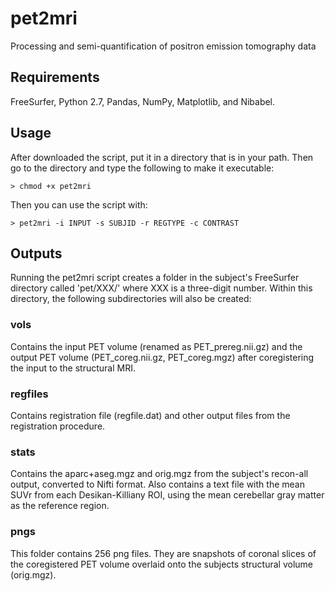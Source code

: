 # pet2mri
Processing and semi-quantification of positron emission tomography data

## Requirements
FreeSurfer, Python 2.7, Pandas, NumPy, Matplotlib, and Nibabel.

## Usage
After downloaded the script, put it in a directory that is in your path. Then go to the directory and type
the following to make it executable:

`> chmod +x pet2mri`

Then you can use the script with:

`> pet2mri -i INPUT -s SUBJID -r REGTYPE -c CONTRAST`

## Outputs
Running the pet2mri script creates a folder in the subject's FreeSurfer directory called 'pet/XXX/' where XXX is a three-digit number. Within this directory, the following subdirectories will also be created:

### vols
Contains the input PET volume (renamed as PET_prereg.nii.gz) and the output PET volume (PET_coreg.nii.gz, PET_coreg.mgz) after coregistering the input to the structural MRI.

### regfiles
Contains registration file (regfile.dat) and other output files from the registration procedure.

### stats
Contains the aparc+aseg.mgz and orig.mgz from the subject's recon-all output, converted to Nifti format. Also contains a text file with the mean SUVr from each Desikan-Killiany ROI, using the mean cerebellar gray matter as the reference region.

### pngs
This folder contains 256 png files. They are snapshots of coronal slices of the coregistered PET volume overlaid onto the subjects structural volume (orig.mgz).
